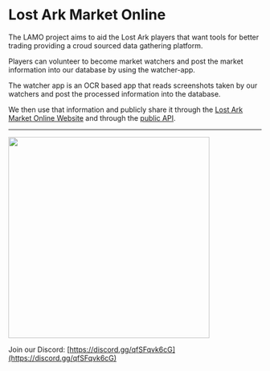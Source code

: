 # Lost Ark Market Online
The LAMO project aims to aid the Lost Ark players that want tools for better trading providing a croud sourced data gathering platform.

Players can volunteer to become market watchers and post the market information into our database by using the watcher-app. 

The watcher app is an OCR based app that reads screenshots taken by our watchers and post the processed information into the database.

We then use that information and publicly share it through the [Lost Ark Market Online Website](https://www.lostarkmarket.online) and through the [public API](https://documenter.getpostman.com/view/20821530/UyxbppKr).

---
<img src="https://cdn.discordapp.com/attachments/971076005362024450/1011349398988533901/banner.png" width="400">

Join our Discord: [https://discord.gg/qfSFqvk6cG](https://discord.gg/qfSFqvk6cG)
